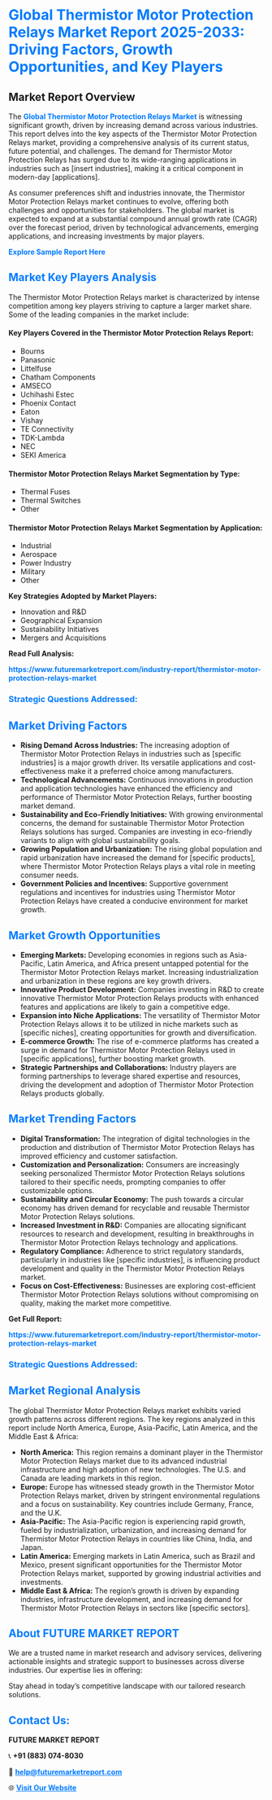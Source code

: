 <h1 style="color: #007BFF;">Global Thermistor Motor Protection Relays Market Report 2025-2033: Driving Factors, Growth Opportunities, and Key Players</h1>

<section id="overview">
<h2>Market Report Overview</h2>
<p>The <a href="https://www.futuremarketreport.com/industry-report/thermistor-motor-protection-relays-market" style="color: #007BFF; text-decoration: none;"><strong>Global Thermistor Motor Protection Relays Market</strong></a> is witnessing significant growth, driven by increasing demand across various industries. This report delves into the key aspects of the Thermistor Motor Protection Relays market, providing a comprehensive analysis of its current status, future potential, and challenges. The demand for Thermistor Motor Protection Relays has surged due to its wide-ranging applications in industries such as [insert industries], making it a critical component in modern-day [applications].</p>
<p>As consumer preferences shift and industries innovate, the Thermistor Motor Protection Relays market continues to evolve, offering both challenges and opportunities for stakeholders. The global market is expected to expand at a substantial compound annual growth rate (CAGR) over the forecast period, driven by technological advancements, emerging applications, and increasing investments by major players.</p>
</section>

<section id="overview">
<p><a href="https://www.futuremarketreport.com/request-sample/reportId=98046" style="color: #007BFF; text-decoration: none;"><strong>Explore Sample Report Here</strong></a></p>
</section>

<section id="key-players">
<h2 style="color: #007BFF;">Market Key Players Analysis</h2>
<p>The Thermistor Motor Protection Relays market is characterized by intense competition among key players striving to capture a larger market share. Some of the leading companies in the market include:</p>
<h4>Key Players Covered in the Thermistor Motor Protection Relays Report:</h4>
<ul><li>Bourns</li><li>Panasonic</li><li>Littelfuse</li><li>Chatham Components</li><li>AMSECO</li><li>Uchihashi Estec</li><li>Phoenix Contact</li><li>Eaton</li><li>Vishay</li><li>TE Connectivity</li><li>TDK-Lambda</li><li>NEC</li><li>SEKI America</li></ul>
<h4>Thermistor Motor Protection Relays Market Segmentation by Type:</h4>
<ul><li>Thermal Fuses</li><li>Thermal Switches</li><li>Other</li></ul>

<h4>Thermistor Motor Protection Relays Market Segmentation by Application:</h4>
<ul><li>Industrial</li><li>Aerospace</li><li>Power Industry</li><li>Military</li><li>Other</li></ul>
<p><strong>Key Strategies Adopted by Market Players:</strong></p>
<ul>
<li>Innovation and R&D</li>
<li>Geographical Expansion</li>
<li>Sustainability Initiatives</li>
<li>Mergers and Acquisitions</li>
</ul>
</section>

<section>
<p><strong>Read Full Analysis: </strong></p><a href="https://www.futuremarketreport.com/industry-report/thermistor-motor-protection-relays-market" style="color: #007BFF; text-decoration: none;"><strong>https://www.futuremarketreport.com/industry-report/thermistor-motor-protection-relays-market</strong></a>
<h3 style="color: #007BFF;">Strategic Questions Addressed:</h3>
</section>

<section id="driving-factors">
<h2 style="color: #007BFF;">Market Driving Factors</h2>
<ul>
<li><strong>Rising Demand Across Industries:</strong> The increasing adoption of Thermistor Motor Protection Relays in industries such as [specific industries] is a major growth driver. Its versatile applications and cost-effectiveness make it a preferred choice among manufacturers.</li>
<li><strong>Technological Advancements:</strong> Continuous innovations in production and application technologies have enhanced the efficiency and performance of Thermistor Motor Protection Relays, further boosting market demand.</li>
<li><strong>Sustainability and Eco-Friendly Initiatives:</strong> With growing environmental concerns, the demand for sustainable Thermistor Motor Protection Relays solutions has surged. Companies are investing in eco-friendly variants to align with global sustainability goals.</li>
<li><strong>Growing Population and Urbanization:</strong> The rising global population and rapid urbanization have increased the demand for [specific products], where Thermistor Motor Protection Relays plays a vital role in meeting consumer needs.</li>
<li><strong>Government Policies and Incentives:</strong> Supportive government regulations and incentives for industries using Thermistor Motor Protection Relays have created a conducive environment for market growth.</li>
</ul>
</section>

<section id="growth-opportunities">
<h2 style="color: #007BFF;">Market Growth Opportunities</h2>
<ul>
<li><strong>Emerging Markets:</strong> Developing economies in regions such as Asia-Pacific, Latin America, and Africa present untapped potential for the Thermistor Motor Protection Relays market. Increasing industrialization and urbanization in these regions are key growth drivers.</li>
<li><strong>Innovative Product Development:</strong> Companies investing in R&D to create innovative Thermistor Motor Protection Relays products with enhanced features and applications are likely to gain a competitive edge.</li>
<li><strong>Expansion into Niche Applications:</strong> The versatility of Thermistor Motor Protection Relays allows it to be utilized in niche markets such as [specific niches], creating opportunities for growth and diversification.</li>
<li><strong>E-commerce Growth:</strong> The rise of e-commerce platforms has created a surge in demand for Thermistor Motor Protection Relays used in [specific applications], further boosting market growth.</li>
<li><strong>Strategic Partnerships and Collaborations:</strong> Industry players are forming partnerships to leverage shared expertise and resources, driving the development and adoption of Thermistor Motor Protection Relays products globally.</li>
</ul>
</section>

<section id="trending-factors">
<h2 style="color: #007BFF;">Market Trending Factors</h2>
<ul>
<li><strong>Digital Transformation:</strong> The integration of digital technologies in the production and distribution of Thermistor Motor Protection Relays has improved efficiency and customer satisfaction.</li>
<li><strong>Customization and Personalization:</strong> Consumers are increasingly seeking personalized Thermistor Motor Protection Relays solutions tailored to their specific needs, prompting companies to offer customizable options.</li>
<li><strong>Sustainability and Circular Economy:</strong> The push towards a circular economy has driven demand for recyclable and reusable Thermistor Motor Protection Relays solutions.</li>
<li><strong>Increased Investment in R&D:</strong> Companies are allocating significant resources to research and development, resulting in breakthroughs in Thermistor Motor Protection Relays technology and applications.</li>
<li><strong>Regulatory Compliance:</strong> Adherence to strict regulatory standards, particularly in industries like [specific industries], is influencing product development and quality in the Thermistor Motor Protection Relays market.</li>
<li><strong>Focus on Cost-Effectiveness:</strong> Businesses are exploring cost-efficient Thermistor Motor Protection Relays solutions without compromising on quality, making the market more competitive.</li>
</ul>
</section>

<section>
<p><strong>Get Full Report: </strong></p><a href="https://www.futuremarketreport.com/industry-report/thermistor-motor-protection-relays-market" style="color: #007BFF; text-decoration: none;"><strong>https://www.futuremarketreport.com/industry-report/thermistor-motor-protection-relays-market</strong></a>
<h3 style="color: #007BFF;">Strategic Questions Addressed:</h3>
</section>


<section id="regional-analysis">
<h2 style="color: #007BFF;">Market Regional Analysis</h2>
<p>The global Thermistor Motor Protection Relays market exhibits varied growth patterns across different regions. The key regions analyzed in this report include North America, Europe, Asia-Pacific, Latin America, and the Middle East & Africa:</p>
<ul>
<li><strong>North America:</strong> This region remains a dominant player in the Thermistor Motor Protection Relays market due to its advanced industrial infrastructure and high adoption of new technologies. The U.S. and Canada are leading markets in this region.</li>
<li><strong>Europe:</strong> Europe has witnessed steady growth in the Thermistor Motor Protection Relays market, driven by stringent environmental regulations and a focus on sustainability. Key countries include Germany, France, and the U.K.</li>
<li><strong>Asia-Pacific:</strong> The Asia-Pacific region is experiencing rapid growth, fueled by industrialization, urbanization, and increasing demand for Thermistor Motor Protection Relays in countries like China, India, and Japan.</li>
<li><strong>Latin America:</strong> Emerging markets in Latin America, such as Brazil and Mexico, present significant opportunities for the Thermistor Motor Protection Relays market, supported by growing industrial activities and investments.</li>
<li><strong>Middle East & Africa:</strong> The region’s growth is driven by expanding industries, infrastructure development, and increasing demand for Thermistor Motor Protection Relays in sectors like [specific sectors].</li>
</ul>
</section>

<footer>
<h2 style="color: #007BFF;">About FUTURE MARKET REPORT</h2>
<p>We are a trusted name in market research and advisory services, delivering actionable insights and strategic support to businesses across diverse industries. Our expertise lies in offering:</p>

<p>Stay ahead in today’s competitive landscape with our tailored research solutions.</p>

<h2 style="color: #007BFF;">Contact Us:</h2>
<p><strong>FUTURE MARKET REPORT</strong></p>
<p>📞 <strong>+91 (883) 074-8030</strong></p>
<p>📧 <strong><a href="mailto:help@futuremarketreport.com" style="color: #007BFF;">help@futuremarketreport.com</a></strong></p>
<p>🌐 <strong><a href="https://www.futuremarketreport.com/" style="color: #007BFF;">Visit Our Website</a></strong></p>
</footer>
